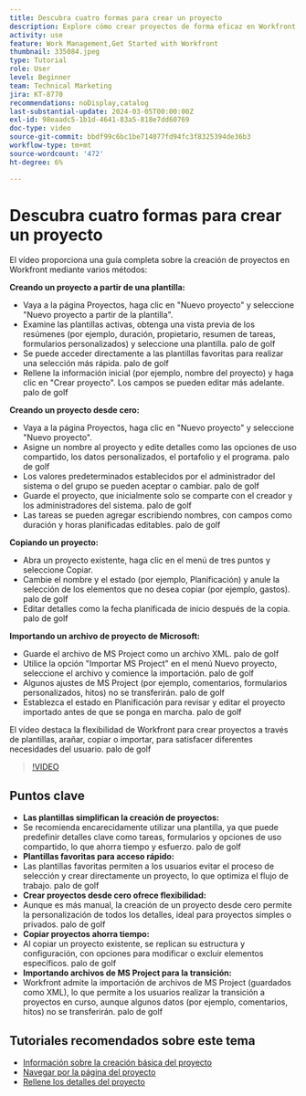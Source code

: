 ```yaml
---
title: Descubra cuatro formas para crear un proyecto
description: Explore cómo crear proyectos de forma eficaz en Workfront mediante plantillas, empezando desde cero, copiando proyectos existentes o importando archivos de proyectos de Microsoft, adaptados a las diversas necesidades del usuario.
activity: use
feature: Work Management,Get Started with Workfront
thumbnail: 335084.jpeg
type: Tutorial
role: User
level: Beginner
team: Technical Marketing
jira: KT-8770
recommendations: noDisplay,catalog
last-substantial-update: 2024-03-05T00:00:00Z
exl-id: 98eaadc5-1b1d-4641-83a5-818e7dd60769
doc-type: video
source-git-commit: bbdf99c6bc1be714077fd94fc3f8325394de36b3
workflow-type: tm+mt
source-wordcount: '472'
ht-degree: 6%

---
```


# Descubra cuatro formas para crear un proyecto

El vídeo proporciona una guía completa sobre la creación de proyectos en Workfront mediante varios métodos:

**Creando un proyecto a partir de una plantilla:**

* Vaya a la página Proyectos, haga clic en &quot;Nuevo proyecto&quot; y seleccione &quot;Nuevo proyecto a partir de la plantilla&quot;.
* Examine las plantillas activas, obtenga una vista previa de los resúmenes (por ejemplo, duración, propietario, resumen de tareas, formularios personalizados) y seleccione una plantilla. palo de golf
* Se puede acceder directamente a las plantillas favoritas para realizar una selección más rápida. palo de golf
* Rellene la información inicial (por ejemplo, nombre del proyecto) y haga clic en &quot;Crear proyecto&quot;. Los campos se pueden editar más adelante. palo de golf

**Creando un proyecto desde cero:**

* Vaya a la página Proyectos, haga clic en &quot;Nuevo proyecto&quot; y seleccione &quot;Nuevo proyecto&quot;.
* Asigne un nombre al proyecto y edite detalles como las opciones de uso compartido, los datos personalizados, el portafolio y el programa. palo de golf
* Los valores predeterminados establecidos por el administrador del sistema o del grupo se pueden aceptar o cambiar. palo de golf
* Guarde el proyecto, que inicialmente solo se comparte con el creador y los administradores del sistema. palo de golf
* Las tareas se pueden agregar escribiendo nombres, con campos como duración y horas planificadas editables. palo de golf

**Copiando un proyecto:**

* Abra un proyecto existente, haga clic en el menú de tres puntos y seleccione Copiar.
* Cambie el nombre y el estado (por ejemplo, Planificación) y anule la selección de los elementos que no desea copiar (por ejemplo, gastos). palo de golf
* Editar detalles como la fecha planificada de inicio después de la copia. palo de golf

**Importando un archivo de proyecto de Microsoft:**

* Guarde el archivo de MS Project como un archivo XML. palo de golf
* Utilice la opción &quot;Importar MS Project&quot; en el menú Nuevo proyecto, seleccione el archivo y comience la importación. palo de golf
* Algunos ajustes de MS Project (por ejemplo, comentarios, formularios personalizados, hitos) no se transferirán. palo de golf
* Establezca el estado en Planificación para revisar y editar el proyecto importado antes de que se ponga en marcha. palo de golf


El vídeo destaca la flexibilidad de Workfront para crear proyectos a través de plantillas, arañar, copiar o importar, para satisfacer diferentes necesidades del usuario. palo de golf

>[!VIDEO](https://video.tv.adobe.com/v/335084/?quality=12&learn=on&enablevpops=1)

## Puntos clave

* **Las plantillas simplifican la creación de proyectos:**
* Se recomienda encarecidamente utilizar una plantilla, ya que puede predefinir detalles clave como tareas, formularios y opciones de uso compartido, lo que ahorra tiempo y esfuerzo. palo de golf
* **Plantillas favoritas para acceso rápido:**
* Las plantillas favoritas permiten a los usuarios evitar el proceso de selección y crear directamente un proyecto, lo que optimiza el flujo de trabajo. palo de golf
* **Crear proyectos desde cero ofrece flexibilidad:**
* Aunque es más manual, la creación de un proyecto desde cero permite la personalización de todos los detalles, ideal para proyectos simples o privados. palo de golf
* **Copiar proyectos ahorra tiempo:**
* Al copiar un proyecto existente, se replican su estructura y configuración, con opciones para modificar o excluir elementos específicos. palo de golf
* **Importando archivos de MS Project para la transición:**
* Workfront admite la importación de archivos de MS Project (guardados como XML), lo que permite a los usuarios realizar la transición a proyectos en curso, aunque algunos datos (por ejemplo, comentarios, hitos) no se transferirán. palo de golf



## Tutoriales recomendados sobre este tema

* [Información sobre la creación básica del proyecto](/help/manage-work/projects/understand-basic-project-creation.md)
* [Navegar por la página del proyecto](/help/manage-work/projects/navigate-the-project-page.md)
* [Rellene los detalles del proyecto](/help/manage-work/projects/fill-in-the-project-details.md)


